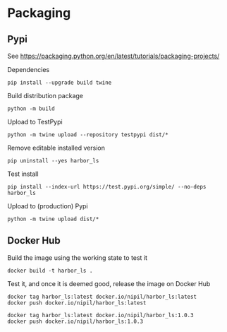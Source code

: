 # Packaging

## Pypi

See https://packaging.python.org/en/latest/tutorials/packaging-projects/

Dependencies

    pip install --upgrade build twine

Build distribution package

    python -m build

Upload to TestPypi

    python -m twine upload --repository testpypi dist/*

Remove editable installed version

    pip uninstall --yes harbor_ls

Test install

    pip install --index-url https://test.pypi.org/simple/ --no-deps harbor_ls

Upload to (production) Pypi

    python -m twine upload dist/*

## Docker Hub

Build the image using the working state to test it

    docker build -t harbor_ls .

Test it, and once it is deemed good, release the image on Docker Hub

    docker tag harbor_ls:latest docker.io/nipil/harbor_ls:latest
    docker push docker.io/nipil/harbor_ls:latest

    docker tag harbor_ls:latest docker.io/nipil/harbor_ls:1.0.3
    docker push docker.io/nipil/harbor_ls:1.0.3
